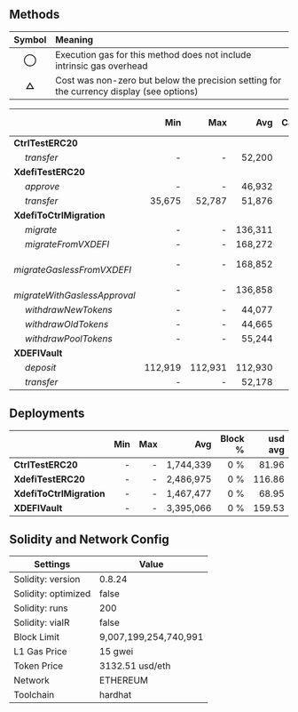 ## Methods
| **Symbol** | **Meaning**                                                                              |
| :--------: | :--------------------------------------------------------------------------------------- |
|    **◯**   | Execution gas for this method does not include intrinsic gas overhead                    |
|    **△**   | Cost was non-zero but below the precision setting for the currency display (see options) |

|                                     |     Min |     Max |     Avg | Calls | usd avg |
| :---------------------------------- | ------: | ------: | ------: | ----: | ------: |
| **CtrlTestERC20**                   |         |         |         |       |         |
|        *transfer*                   |       - |       - |  52,200 |    24 |    2.45 |
| **XdefiTestERC20**                  |         |         |         |       |         |
|        *approve*                    |       - |       - |  46,932 |     6 |    2.21 |
|        *transfer*                   |  35,675 |  52,787 |  51,876 |    19 |    2.44 |
| **XdefiToCtrlMigration**            |         |         |         |       |         |
|        *migrate*                    |       - |       - | 136,311 |     5 |    6.40 |
|        *migrateFromVXDEFI*          |       - |       - | 168,272 |     5 |    7.91 |
|        *migrateGaslessFromVXDEFI*   |       - |       - | 168,852 |     5 |    7.93 |
|        *migrateWithGaslessApproval* |       - |       - | 136,858 |     5 |    6.43 |
|        *withdrawNewTokens*          |       - |       - |  44,077 |     1 |    2.07 |
|        *withdrawOldTokens*          |       - |       - |  44,665 |     1 |    2.10 |
|        *withdrawPoolTokens*         |       - |       - |  55,244 |     1 |    2.60 |
| **XDEFIVault**                      |         |         |         |       |         |
|        *deposit*                    | 112,919 | 112,931 | 112,930 |    12 |    5.31 |
|        *transfer*                   |       - |       - |  52,178 |     2 |    2.45 |

## Deployments
|                          | Min | Max  |       Avg | Block % | usd avg |
| :----------------------- | --: | ---: | --------: | ------: | ------: |
| **CtrlTestERC20**        |   - |    - | 1,744,339 |     0 % |   81.96 |
| **XdefiTestERC20**       |   - |    - | 2,486,975 |     0 % |  116.86 |
| **XdefiToCtrlMigration** |   - |    - | 1,467,477 |     0 % |   68.95 |
| **XDEFIVault**           |   - |    - | 3,395,066 |     0 % |  159.53 |

## Solidity and Network Config
| **Settings**        | **Value**             |
| ------------------- | --------------------- |
| Solidity: version   | 0.8.24                |
| Solidity: optimized | false                 |
| Solidity: runs      | 200                   |
| Solidity: viaIR     | false                 |
| Block Limit         | 9,007,199,254,740,991 |
| L1 Gas Price        | 15 gwei               |
| Token Price         | 3132.51 usd/eth       |
| Network             | ETHEREUM              |
| Toolchain           | hardhat               |

